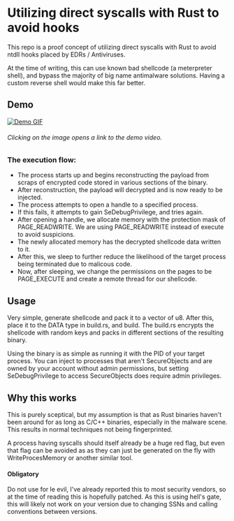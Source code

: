 # Utilizing direct syscalls with Rust to avoid hooks
This repo is a proof concept of utilizing direct syscalls with Rust to avoid ntdll hooks placed by EDRs / Antiviruses.

At the time of writing, this can use known bad shellcode (a meterpreter shell), and bypass the majority of big name antimalware solutions. Having a custom reverse shell would make this far better.
 
## Demo

[![Demo GIF](demo-preview.png)](https://streamable.com/nvloep)

###### *Clicking on the image opens a link to the demo video.*

### The execution flow: 
* The process starts up and begins reconstructing the payload from scraps of encrypted code stored in various sections of the binary.
* After reconstruction, the payload will decrypted and is now ready to be injected.
* The process attempts to open a handle to a specified process.
* If this fails, it attempts to gain SeDebugPrivilege, and tries again.
* After opening a handle, we allocate memory with the protection mask of PAGE_READWRITE. We are using PAGE_READWRITE instead of execute to avoid suspicions.
* The newly allocated memory has the decrypted shellcode data written to it.
* After this, we sleep to further reduce the likelihood of the target process being terminated due to malicous code.
* Now, after sleeping, we change the permissions on the pages to be PAGE_EXECUTE and create a remote thread for our shellcode.

## Usage
Very simple, generate shellcode and pack it to a vector of u8. After this, place it to the DATA type in build.rs, and build. The build.rs encrypts the shellcode with random keys and packs in different sections of the resulting binary.

Using the binary is as simple as running it with the PID of your target process. You can inject to processes that aren't SecureObjects and are owned by your account without admin permissions, but setting SeDebugPrivilege to access SecureObjects does require admin privileges.

## Why this works
This is purely sceptical, but my assumption is that as Rust binaries haven't been around for as long as C/C++ binaries, especially in the malware scene. This results in normal techniques not being fingerprinted.

A process having syscalls should itself already be a huge red flag, but even that flag can be avoided as  as they can just be generated on the fly with WriteProcesMemory or another similar tool.

#### Obligatory

Do not use for le evil, I've already reported this to most security vendors, so at the time of reading this is hopefully patched.
As this is using hell's gate, this will likely not work on your version due to changing SSNs and calling conventions between versions.
